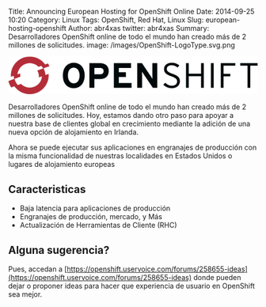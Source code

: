 Title: Announcing European Hosting for OpenShift Online
Date: 2014-09-25 10:20
Category: Linux
Tags: OpenShift, Red Hat, Linux
Slug: european-hosting-openshift
Author: abr4xas
twitter: abr4xas
Summary: Desarrolladores OpenShift online de todo el mundo han creado más de 2 millones de solicitudes. 
image: /images/OpenShift-LogoType.svg.png

![Open Shift](/images/openshift_logo.png)


Desarrolladores OpenShift online de todo el mundo han creado más de 2 millones de solicitudes. Hoy, estamos dando otro paso para apoyar a nuestra base de clientes global en crecimiento mediante la adición de una nueva opción de alojamiento en Irlanda.

Ahora se puede ejecutar sus aplicaciones en engranajes de producción con la misma funcionalidad de nuestras localidades en  Estados Unidos o lugares de alojamiento europeas

## Caracteristicas

 * Baja latencia para aplicaciones de producción
 * Engranajes de producción, mercado, y Más
 * Actualización de Herramientas de Cliente (RHC)

## Alguna sugerencia?

Pues, accedan a [https://openshift.uservoice.com/forums/258655-ideas](https://openshift.uservoice.com/forums/258655-ideas) donde pueden dejar o proponer ideas para hacer que experiencia de usuario en OpenShift 
sea mejor.


